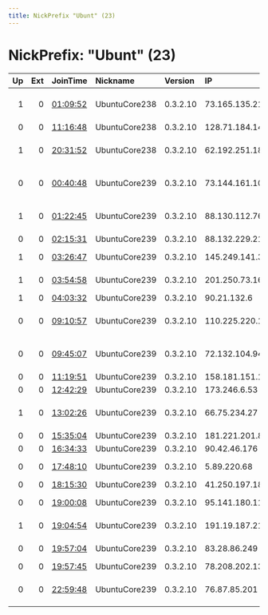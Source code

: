 ```yaml
---
title: NickPrefix "Ubunt" (23)
---
```


# NickPrefix: "Ubunt" (23)

|   Up |   Ext | JoinTime                                                                                            | Nickname      | Version   | IP              | AS                                     | CC   |   ORp |   Dirp | OS    | Contact   |   eFamMembers |
|-----:|------:|:----------------------------------------------------------------------------------------------------|:--------------|:----------|:----------------|:---------------------------------------|:-----|------:|-------:|:------|:----------|--------------:|
|    1 |     0 | [01:09:52](https://metrics.torproject.org/rs.html#details/D00A511E9141622806377E40093DEEB916AC91A7) | UbuntuCore238 | 0.3.2.10  | 73.165.135.215  | Comcast Cable Communications, LLC      | us   | 37995 |      0 | Linux | None      |             1 |
|    0 |     0 | [11:16:48](https://metrics.torproject.org/rs.html#details/BC680B395FE4100B773FA14EF2CF424C1922310E) | UbuntuCore238 | 0.3.2.10  | 128.71.184.146  | PVimpelCom                             | ru   | 36437 |      0 | Linux | None      |             1 |
|    1 |     0 | [20:31:52](https://metrics.torproject.org/rs.html#details/B2CB2195F4A3D965F43D160029DD29BFA6FC644B) | UbuntuCore238 | 0.3.2.10  | 62.192.251.181  | Arkhangelsk Television Company Ltd     | ru   | 39284 |      0 | Linux | None      |             1 |
|    0 |     0 | [00:40:48](https://metrics.torproject.org/rs.html#details/A9F731DCDEF07A3B03DC42B2B22A4F346551A15B) | UbuntuCore239 | 0.3.2.10  | 73.144.161.103  | Comcast Cable Communications, LLC      | us   | 41945 |      0 | Linux | None      |             1 |
|    1 |     0 | [01:22:45](https://metrics.torproject.org/rs.html#details/54E31331FFBE55AE0531438C976E471B54E21E58) | UbuntuCore239 | 0.3.2.10  | 88.130.112.76   | 1&amp;1 Versatel Deutschland GmbH      | de   | 35037 |      0 | Linux | None      |             1 |
|    0 |     0 | [02:15:31](https://metrics.torproject.org/rs.html#details/946C86E42A405E4E15693E974052412B5E44845A) | UbuntuCore239 | 0.3.2.10  | 88.132.229.217  | PR-TELECOM Rt.                         | hu   | 42605 |      0 | Linux | None      |             1 |
|    1 |     0 | [03:26:47](https://metrics.torproject.org/rs.html#details/F8C6C6ECBEBB7235B9C74CD77C9B06658C92E099) | UbuntuCore239 | 0.3.2.10  | 145.249.141.30  | 2DAY Telecom LLP                       | kz   | 38015 |      0 | Linux | None      |             1 |
|    1 |     0 | [03:54:58](https://metrics.torproject.org/rs.html#details/B47A3DF02CDD38AE003E83FE69337BAA4607EB7E) | UbuntuCore239 | 0.3.2.10  | 201.250.73.167  | Telefonica de Argentina                | ar   | 44584 |      0 | Linux | None      |             1 |
|    1 |     0 | [04:03:32](https://metrics.torproject.org/rs.html#details/27DFF9DAC9419273C63FD462469068A3750A595A) | UbuntuCore239 | 0.3.2.10  | 90.21.132.6     | Orange                                 | fr   | 40935 |      0 | Linux | None      |             1 |
|    0 |     0 | [09:10:57](https://metrics.torproject.org/rs.html#details/DAFC9C7992259BCEA5B3A628479DAFB59C04D9FA) | UbuntuCore239 | 0.3.2.10  | 110.225.220.124 | Bharti Airtel Ltd., Telemedia Services | in   | 38657 |      0 | Linux | None      |             1 |
|    0 |     0 | [09:45:07](https://metrics.torproject.org/rs.html#details/F42C1BC3D1E945A0D61EBEC64799F22755C5FAE8) | UbuntuCore239 | 0.3.2.10  | 72.132.104.94   | Time Warner Cable Internet LLC         | us   | 36943 |      0 | Linux | None      |             1 |
|    0 |     0 | [11:19:51](https://metrics.torproject.org/rs.html#details/311C4C3FB59E3B1124ECEEC93D944EE64ED33918) | UbuntuCore239 | 0.3.2.10  | 158.181.151.136 | Mega-Line Ltd.                         | kg   | 33927 |      0 | Linux | None      |             1 |
|    0 |     0 | [12:42:29](https://metrics.torproject.org/rs.html#details/364EF7B1F59E4A45C384B538979F4C8AB21C027D) | UbuntuCore239 | 0.3.2.10  | 173.246.6.53    | EBOX                                   | ca   | 39357 |      0 | Linux | None      |             1 |
|    1 |     0 | [13:02:26](https://metrics.torproject.org/rs.html#details/8F3712705C7E4A8C4CECA7BEFBCFBFEF4F2CECEF) | UbuntuCore239 | 0.3.2.10  | 66.75.234.27    | Time Warner Cable Internet LLC         | us   | 46665 |      0 | Linux | None      |             1 |
|    0 |     0 | [15:35:04](https://metrics.torproject.org/rs.html#details/271D5090EBCE43BE8501A7F304A413432D55CC99) | UbuntuCore239 | 0.3.2.10  | 181.221.201.86  | CLARO S.A.                             | br   | 44323 |      0 | Linux | None      |             1 |
|    0 |     0 | [16:34:33](https://metrics.torproject.org/rs.html#details/F494BD10BE26CC4F875605C2209E10D5D228697C) | UbuntuCore239 | 0.3.2.10  | 90.42.46.176    | Orange                                 | fr   | 41113 |      0 | Linux | None      |             1 |
|    0 |     0 | [17:48:10](https://metrics.torproject.org/rs.html#details/096AA21600479D0EEE2D9F1E2B0A2181BEEBDC25) | UbuntuCore239 | 0.3.2.10  | 5.89.220.68     | Vodafone Italia S.p.A.                 | it   | 44629 |      0 | Linux | None      |             1 |
|    0 |     0 | [18:15:30](https://metrics.torproject.org/rs.html#details/E71E53C5F396C1DF3DE7DB66B35579E46BA87B35) | UbuntuCore239 | 0.3.2.10  | 41.250.197.18   | MT-MPLS                                | ma   | 38279 |      0 | Linux | None      |             1 |
|    0 |     0 | [19:00:08](https://metrics.torproject.org/rs.html#details/7D99B4DAC09FCE1CC0CD1C944189AEEEBE51BF36) | UbuntuCore239 | 0.3.2.10  | 95.141.180.11   | Signal Service LLC                     | ru   | 39421 |      0 | Linux | None      |             1 |
|    1 |     0 | [19:04:54](https://metrics.torproject.org/rs.html#details/3E1FC19D8BEF3D15120366D04ABB79F4B97D89E5) | UbuntuCore239 | 0.3.2.10  | 191.19.187.219  | TELEFu00D4NICA BRASIL S.A              | br   | 37577 |      0 | Linux | None      |             1 |
|    0 |     0 | [19:57:04](https://metrics.torproject.org/rs.html#details/0361AC87F704ECC6DD5440504E83BD313E05A1A8) | UbuntuCore239 | 0.3.2.10  | 83.28.86.249    | Orange Polska Spolka Akcyjna           | pl   | 33093 |      0 | Linux | None      |             1 |
|    0 |     0 | [19:57:45](https://metrics.torproject.org/rs.html#details/551B499EC8F0304B6D816C00605BC42EF00B479E) | UbuntuCore239 | 0.3.2.10  | 78.208.202.135  | Free SAS                               | fr   | 44365 |      0 | Linux | None      |             1 |
|    0 |     0 | [22:59:48](https://metrics.torproject.org/rs.html#details/DF914BDCD05E7D7D8EBC55D0618900C67CE1199E) | UbuntuCore239 | 0.3.2.10  | 76.87.85.201    | Time Warner Cable Internet LLC         | us   | 42435 |      0 | Linux | None      |             1 |
